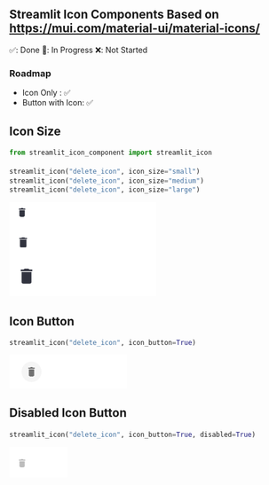 ## **Streamlit Icon Components Based on https://mui.com/material-ui/material-icons/**



✅: Done
🚧: In Progress
❌: Not Started

### **Roadmap**
- Icon Only : ✅
- Button with Icon: ✅

## **Icon Size**
``` py
from streamlit_icon_component import streamlit_icon

streamlit_icon("delete_icon", icon_size="small")
streamlit_icon("delete_icon", icon_size="medium")
streamlit_icon("delete_icon", icon_size="large")
```
![alt text](../.assets/icon/icon_size.png)  

## **Icon Button**
``` py   
streamlit_icon("delete_icon", icon_button=True)
```
![alt text](../.assets/icon/icon_button.png)  

## **Disabled Icon Button**
``` py
streamlit_icon("delete_icon", icon_button=True, disabled=True)
```
![alt text](../.assets/icon/disabled_icon_button.png)  
